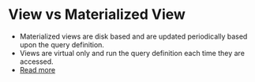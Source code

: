 # View vs Materialized View
- Materialized views are disk based and are updated periodically based upon the query definition.
- Views are virtual only and run the query definition each time they are accessed.
- [Read more](https://stackoverflow.com/questions/93539/what-is-the-difference-between-views-and-materialized-views-in-oracle)
